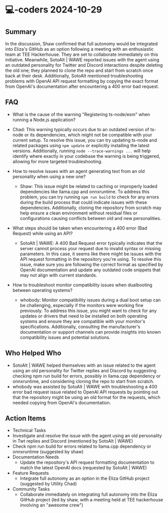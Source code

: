 # 💻-coders 2024-10-29

## Summary
 In the discussion, Shaw confirmed that full autonomy would be integrated into Eliza's GitHub as an option following a meeting with an enthusiastic team at TEE Hackerhouse. They are set to collaborate immediately on this initiative. Meanwhile, SotoAlt | WAWE reported issues with the agent using an outdated personality for Twitter and Discord interactions despite deleting the old one; they planned to clone the repo and start from scratch once back at their desk. Additionally, SotoAlt mentioned troubleshooting problems with OpenAI API request formatting by copying the exact format from OpenAI's documentation after encountering a 400 error bad request.

## FAQ
 - What is the cause of the warning "Registering ts-node/esm" when running a Node.js application?
  - Chad: This warning typically occurs due to an outdated version of ts-node or its dependencies, which might not be compatible with your current setup. To resolve this issue, you can try updating ts-node and related packages using `npm update` or explicitly installing the latest versions. Additionally, running `node --trace-warnings ...` will help identify where exactly in your codebase the warning is being triggered, allowing for more targeted troubleshooting.

- How to resolve issues with an agent generating text from an old personality when using a new one?
  - Shaw: This issue might be related to caching or improperly loaded dependencies like llama.cpp and onnxruntime. To address this problem, you can try running `npm run build` to check for any errors during the build process that could indicate issues with these dependencies. Additionally, cloning the repository from scratch may help ensure a clean environment without residual files or configurations causing conflicts between old and new personalities.

- What steps should be taken when encountering a 400 error (Bad Request) while using an API?
  - SotoAlt | WAWE: A 400 Bad Request error typically indicates that the server cannot process your request due to invalid syntax or missing parameters. In this case, it seems like there might be issues with the API request formatting in the repository you're using. To resolve this issue, make sure you are following the correct format as specified by OpenAI documentation and update any outdated code snippets that may not align with current standards.

- How to troubleshoot monitor compatibility issues when dualbooting between operating systems?
  - whobody: Monitor compatibility issues during a dual boot setup can be challenging, especially if the monitors were working fine previously. To address this issue, you might want to check for any updates or drivers that need to be installed on both operating systems and ensure they are compatible with your monitor's specifications. Additionally, consulting the manufacturer's documentation or support channels can provide insights into known compatibility issues and potential solutions.

## Who Helped Who
 - SotoAlt | WAWE helped themselves with an issue related to the agent using an old personality for Twitter replies and Discord by suggesting checking npm run build for errors, possibly in llama.cpp dependency or onnxruntime, and considering cloning the repo to start from scratch.
- whobody was assisted by SotoAlt | WAWE with troubleshooting a 400 error bad request issue related to OpenAI API requests by pointing out that the repository might be using an old format for the requests, which needed copying from OpenAI's documentation.

## Action Items
 - Technical Tasks
  - Investigate and resolve the issue with the agent using an old personality in Twt replies and Discord (mentioned by SotoAlt | WAWE)
  - Check npm run build for errors related to llama.cpp dependency or onnxruntime (suggested by shaw)
- Documentation Needs
  - Update the repository's API request formatting documentation to match the latest OpenAI docs (requested by SotoAlt | WAWE)
- Feature Requests
  - Integrate full autonomy as an option in the Eliza GitHub project (suggested by Utility Chad)
- Community Tasks
  - Collaborate immediately on integrating full autonomy into the Eliza GitHub project (led by shaw, with a meeting held at TEE hackerhouse involving an "awesome crew")

